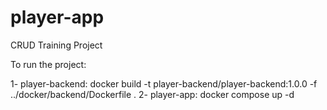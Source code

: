 # player-app
CRUD Training Project

To run the project:

1- player-backend: docker build -t player-backend/player-backend:1.0.0 -f ../docker/backend/Dockerfile .
2- player-app: docker compose up -d